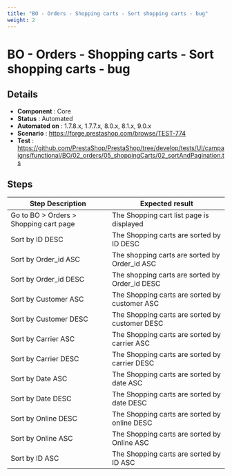 ```yaml
---
title: "BO - Orders - Shopping carts - Sort shopping carts - bug"
weight: 2
---
```


# BO - Orders - Shopping carts - Sort shopping carts - bug
## Details
* **Component** : Core
* **Status** : Automated
* **Automated on** : 1.7.8.x, 1.7.7.x, 8.0.x, 8.1.x, 9.0.x
* **Scenario** : https://forge.prestashop.com/browse/TEST-774
* **Test** : https://github.com/PrestaShop/PrestaShop/tree/develop/tests/UI/campaigns/functional/BO/02_orders/05_shoppingCarts/02_sortAndPagination.ts

## Steps
| Step Description | Expected result |
| ----- | ----- |
| Go to BO > Orders > Shopping cart page | The Shopping cart list page is displayed |
| Sort by ID DESC | The Shopping carts are sorted by ID DESC |
| Sort by Order_id ASC | The shopping carts are sorted by Order_id ASC |
| Sort by Order_id DESC | The shopping carts are sorted by Order_id DESC |
| Sort by Customer ASC | The Shopping carts are sorted by customer ASC |
| Sort by Customer DESC | The Shopping carts are sorted by customer DESC |
| Sort by Carrier ASC | The Shopping carts are sorted by carrier ASC |
| Sort by Carrier DESC | The Shopping carts are sorted by carrier DESC |
| Sort by Date ASC | The Shopping carts are sorted by date ASC |
| Sort by Date DESC | The Shopping carts are sorted by date DESC |
| Sort by Online DESC | The Shopping carts are sorted by online DESC |
| Sort by Online ASC | The Shopping carts are sorted by Online ASC |
| Sort by ID ASC | The Shopping carts are sorted by ID ASC |